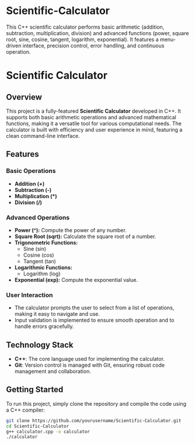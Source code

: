# Scientific-Calculator
This C++ scientific calculator performs basic arithmetic (addition, subtraction, multiplication, division) and advanced functions (power, square root, sine, cosine, tangent, logarithm, exponential). It features a menu-driven interface, precision control, error handling, and continuous operation.


# Scientific Calculator

## Overview
This project is a fully-featured **Scientific Calculator** developed in C++. It supports both basic arithmetic operations and advanced mathematical functions, making it a versatile tool for various computational needs. The calculator is built with efficiency and user experience in mind, featuring a clean command-line interface.

## Features

### Basic Operations
- **Addition (+)**
- **Subtraction (-)**
- **Multiplication (*)**
- **Division (/)**

### Advanced Operations
- **Power (^):** Compute the power of any number.
- **Square Root (sqrt):** Calculate the square root of a number.
- **Trigonometric Functions:**
  - Sine (sin)
  - Cosine (cos)
  - Tangent (tan)
- **Logarithmic Functions:**
  - Logarithm (log)
- **Exponential (exp):** Compute the exponential value.

### User Interaction
- The calculator prompts the user to select from a list of operations, making it easy to navigate and use.
- Input validation is implemented to ensure smooth operation and to handle errors gracefully.

## Technology Stack
- **C++**: The core language used for implementing the calculator.
- **Git**: Version control is managed with Git, ensuring robust code management and collaboration.

## Getting Started
To run this project, simply clone the repository and compile the code using a C++ compiler:

```bash
git clone https://github.com/yourusername/Scientific-Calculator.git
cd Scientific-Calculator
g++ calculator.cpp -o calculator
./calculator
